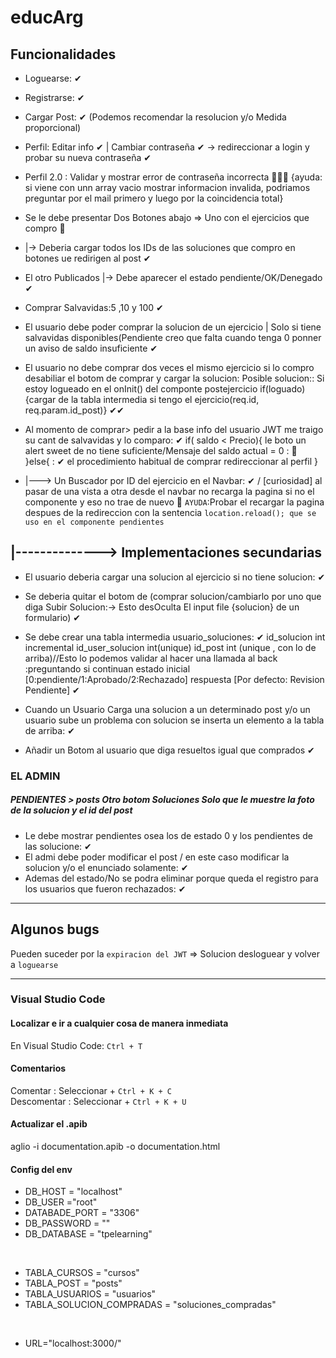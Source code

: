 # educArg
##  Funcionalidades

- Loguearse: ✔

- Registrarse:  ✔

- Cargar Post: ✔ (Podemos recomendar la resolucion y/o Medida proporcional)

- Perfil: Editar info ✔ | Cambiar contraseña ✔ -> redireccionar a login y probar su nueva contraseña ✔ 
- Perfil 2.0 : Validar y mostrar error de contraseña incorrecta 🔘🔘🔘 {ayuda: si viene con unn array vacio mostrar informacion invalida, podriamos preguntar por el mail primero y luego por la coincidencia total}

- Se le debe presentar Dos Botones abajo => Uno  con el ejercicios que compro 🔘 
- |-> Deberia cargar todos los IDs de las soluciones que compro en botones ue redirigen al post ✔ 
- El otro Publicados |-> Debe aparecer el estado pendiente/OK/Denegado ✔ 

- Comprar Salvavidas:5 ,10 y 100  ✔

- El usuario debe poder comprar la solucion de un ejercicio | Solo si tiene salvavidas disponibles(Pendiente creo que falta cuando tenga 0 ponner un aviso de saldo insuficiente ✔

- El usuario no debe comprar dos veces el mismo ejercicio si lo compro desabiliar el botom de comprar y cargar la solucion: Posible solucion:: Si estoy logueado en el onInit() del componte postejercicio if(loguado){cargar de la tabla intermedia si tengo el ejercicio(req.id, req.param.id_post)} ✔✔

- Al momento de comprar> pedir a la base info del usuario JWT me traigo su cant de salvavidas y lo comparo: ✔
if( saldo < Precio){
    le boto un alert sweet de no tiene suficiente/Mensaje del saldo actual = 0 : 🔘  
}else{ : ✔
    el procedimiento habitual de comprar
    redireccionar al perfil
}


- |---> Un Buscador por ID del ejercicio en el Navbar: ✔ / [curiosidad] al pasar de una vista a otra desde el navbar no recarga la pagina si no el componente y eso no trae de nuevo 🔘 `AYUDA`:Probar el recargar la pagina despues de la redireccion con la sentencia `location.reload(); que se uso en el componente pendientes`



## |--------------> Implementaciones secundarias
- El usuario deberia cargar una solucion al ejercicio si no tiene solucion: ✔
- Se deberia quitar el botom de (comprar solucion/cambiarlo por uno que diga Subir Solucion:-> Esto desOculta El input file {solucion} de un formulario) ✔

- Se debe crear una tabla intermedia usuario_soluciones: ✔
id_solucion int incremental
id_user_solucion int(unique)
id_post int (unique , con lo de arriba)//Esto lo podemos validar al hacer una llamada al back :preguntando si continuan
estado inicial [0:pendiente/1:Aprobado/2:Rechazado]
respuesta [Por defecto: Revision Pendiente] ✔

- Cuando un Usuario Carga una solucion a un determinado post y/o un usuario sube un problema con solucion se inserta un elemento a la tabla de arriba: ✔


- Añadir un Botom al usuario que diga resueltos igual que comprados ✔


### EL ADMIN
##### PENDIENTES >  posts Otro botom Soluciones Solo que le muestre la foto de la solucion y el id del post
- Le debe mostrar pendientes osea los de estado 0 y los pendientes de las solucione: ✔
- El admi debe poder modificar el post / en este caso modificar la solucion y/o el enunciado solamente: ✔
- Ademas del estado/No se podra eliminar porque queda el registro para los usuarios que fueron rechazados: ✔


__________________________________________________________________________________________________
## Algunos bugs 
Pueden suceder por la `expiracion del JWT`  => Solucion desloguear y volver a  `loguearse`
__________________________________________________________________________________________________
### Visual Studio Code
#### Localizar e ir a cualquier cosa de manera inmediata
En Visual Studio Code:      `Ctrl + T`

#### Comentarios
Comentar : Seleccionar   +     `Ctrl + K + C`
<br>
Descomentar : Seleccionar   +     `Ctrl + K + U`


#### Actualizar el .apib
aglio -i documentation.apib -o documentation.html

#### Config del env
- DB_HOST = "localhost" 
- DB_USER ="root" 
- DATABADE_PORT = "3306" 
- DB_PASSWORD = ""
- DB_DATABASE = "tpelearning"

<br>

- TABLA_CURSOS = "cursos" 
- TABLA_POST = "posts" 
- TABLA_USUARIOS = "usuarios" 
- TABLA_SOLUCION_COMPRADAS = "soluciones_compradas"

<br>

- URL="localhost:3000/"

